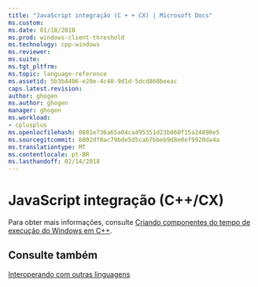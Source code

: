 ```yaml
---
title: "JavaScript integração (C + + CX) | Microsoft Docs"
ms.custom: 
ms.date: 01/18/2018
ms.prod: windows-client-threshold
ms.technology: cpp-windows
ms.reviewer: 
ms.suite: 
ms.tgt_pltfrm: 
ms.topic: language-reference
ms.assetid: 5b3b4406-e20e-4c40-9d1d-5dcd860beeac
caps.latest.revision: 
author: ghogen
ms.author: ghogen
manager: ghogen
ms.workload:
- cplusplus
ms.openlocfilehash: 0881e736a65a04ca495351d23b060f15a24890e5
ms.sourcegitcommit: 6002df0ac79bde5d5cab7bbeb9d8e0ef9920da4a
ms.translationtype: MT
ms.contentlocale: pt-BR
ms.lasthandoff: 02/14/2018
---
```

# <a name="javascript-integration-ccx"></a>JavaScript integração (C++/CX)

Para obter mais informações, consulte [Criando componentes do tempo de execução do Windows em C++](/windows/uwp/winrt-components/creating-windows-runtime-components-in-cpp).

## <a name="see-also"></a>Consulte também

[Interoperando com outras linguagens](../cppcx/interoperating-with-other-languages-c-cx.md)  
